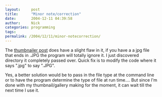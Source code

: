 ```yaml
---
layout:     post
title:      "Minor note/correction"
date:       2004-12-11 04:39:58
author:     Nick
categories: programming
tags:  
permalink: /2004/12/11/minor-notecorrection/
---
```

    
The [thumbnailer post](http://www.pycs.net/users/0000316/2004/12/6) does have a slight flaw in it, if you have a a jpg file that ends in .JPG the program will totally ignore it. I just discovered directory it completely passed over. Quick fix is to modify the code where it says ".jpg" to say ".JPG".   
  
    
Yes, a better solution would be to pass in the file type at the command line or to have the program determine the type of file at run time.... But since I'm done with my thumbnail/gallery making for the moment, it can wait till the next time I use it.  

